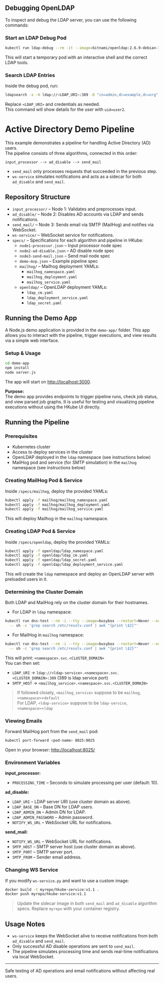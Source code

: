 ## Debugging OpenLDAP

To inspect and debug the LDAP server, you can use the following commands:

### Start an LDAP Debug Pod

```bash
kubectl run ldap-debug --rm -it --image=bitnami/openldap:2.6.9-debian-12-r9 --env LDAP_ADMIN_PASSWORD=<passwordFromSecret> -- bash
```

This will start a temporary pod with an interactive shell and the correct LDAP tools.

### Search LDAP Entries

Inside the debug pod, run:

```bash
ldapsearch -x -H ldap://<LDAP_URI>:389 -D "cn=admin,dc=example,dc=org" -w "$LDAP_ADMIN_PASSWORD" -b "ou=People,dc=example,dc=org" "(uid=user2)" uid cn userPassword pwdAccountLockedTime
```

Replace `<LDAP_URI>` and credentials as needed.  
This command will show details for the user with `uid=user2`.
# Active Directory Demo Pipeline

This example demonstrates a pipeline for handling Active Directory (AD) users.  
The pipeline consists of three algorithms, connected in this order:

```
input_processor --> ad_disable --> send_mail
```

* `send_mail` only processes requests that succeeded in the previous step.
* `ws-service` simulates notifications and acts as a sidecar for both `ad_disable` and `send_mail`.

## Repository Structure

* `input_processor/` – Node 1: Validates and preprocesses input.
* `ad_disable/` – Node 2: Disables AD accounts via LDAP and sends notifications.
* `send_mail/` – Node 3: Sends email via SMTP (MailHog) and notifies via WebSocket.
* `ws-service/` – WebSocket service for notifications.
* `specs/` – Specifications for each algorithm and pipeline in HKube:
  * `node1-processor.json` – Input processor node spec
  * `node2-ad-disable.json` – AD disable node spec
  * `node3-send-mail.json` – Send mail node spec
  * `demo-mvp.json` – Example pipeline spec
  * `mailhog/` – Mailhog deployment YAMLs:
    * `mailhog_namespace.yaml`
    * `mailhog_deployment.yaml`
    * `mailhog_service.yaml`
  * `openldap/` – OpenLDAP deployment YAMLs:
    * `ldap_cm.yaml`
    * `ldap_deployment_service.yaml`
    * `ldap_secret.yaml`

## Running the Demo App

A Node.js demo application is provided in the `demo-app/` folder. This app allows you to interact with the pipeline, trigger executions, and view results via a simple web interface.


### Setup & Usage

```bash
cd demo-app
npm install
node server.js
```

The app will start on [http://localhost:3000](http://localhost:3000).

**Purpose:**  
The demo app provides endpoints to trigger pipeline runs, check job status, and view parsed job graphs. It is useful for testing and visualizing pipeline executions without using the HKube UI directly.

## Running the Pipeline

### Prerequisites

* Kubernetes cluster
* Access to deploy services in the cluster
* OpenLDAP deployed in the `ldap` namespace (see instructions below)
* MailHog pod and service (for SMTP simulation) in the `mailhog` namespace (see instructions below)


### Creating MailHog Pod & Service

Inside `/specs/mailhog`, deploy the provided YAMLs:

```bash
kubectl apply -f mailhog/mailhog_namespace.yaml
kubectl apply -f mailhog/mailhog_deployment.yaml
kubectl apply -f mailhog/mailhog_service.yaml
```

This will deploy Mailhog in the `mailhog` namespace.

### Creating LDAP Pod & Service

Inside `/specs/openldap`, deploy the provided YAMLs:

```bash
kubectl apply -f openldap/ldap_namespace.yaml
kubectl apply -f openldap/ldap_cm.yaml
kubectl apply -f openldap/ldap_secret.yaml
kubectl apply -f openldap/ldap_deployment_service.yaml
```

This will create the `ldap` namespace and deploy an OpenLDAP server with preloaded users in it.

### Determining the Cluster Domain

Both LDAP and MailHog rely on the cluster domain for their hostnames.

* For LDAP in `ldap` namespace:

```bash
kubectl run dns-test --rm -i --tty --image=busybox --restart=Never --namespace=ldap \
  -- sh -c 'grep search /etc/resolv.conf | awk "{print \$2}"'
```

* For MailHog in `mailhog` namespace:

```bash
kubectl run dns-test --rm -i --tty --image=busybox --restart=Never --namespace=mailhog \
  -- sh -c 'grep search /etc/resolv.conf | awk "{print \$2}"'
```
This will print: `<namespace>.svc.<CLUSTER_DOMAIN>`  
You can then set:

* `LDAP_URI` → `ldap://<ldap-service>.<namespace>.svc.<CLUSTER_DOMAIN>:389` (389 is ldap service port)
* `SMTP_HOST` → `<mailhog_service>.<namespace>.svc.<CLUSTER_DOMAIN>`

> If followed closely, `<mailhog_service>` suppose to be `mailhog`, `<namespace>`=`default`  
> For LDAP, `<ldap-service>` suppose to be `ldap-service`, `<namespace>`=`ldap`

### Viewing Emails

Forward MailHog port from the `send_mail` pod:

```bash
kubectl port-forward <pod-name> 8025:8025
```

Open in your browser: [http://localhost:8025/](http://localhost:8025/)

### Environment Variables

**input\_processor:**

* `PROCESSING_TIME` – Seconds to simulate processing per user (default: 10).

**ad\_disable:**

* `LDAP_URI` – LDAP server URI (use cluster domain as above).
* `LDAP_BASE_DN` – Base DN for LDAP users.
* `LDAP_ADMIN_DN` – Admin DN for LDAP.
* `LDAP_ADMIN_PASSWORD` – Admin password.
* `NOTIFY_WS_URL` – WebSocket URL for notifications.

**send\_mail:**

* `NOTIFY_WS_URL` – WebSocket URL for notifications.
* `SMTP_HOST` – SMTP server host (use cluster domain as above).
* `SMTP_PORT` – SMTP server port.
* `SMTP_FROM` – Sender email address.

### Changing WS Service

If you modify `ws-service.py` and want to use a custom image:

```bash
docker build -t myrepo/hkube-service:v1.1 .
docker push myrepo/hkube-service:v1.1
```

> Update the sidecar image in both `send_mail` and `ad_disable` algorithm specs.
> Replace `myrepo` with your container registry.

## Usage Notes

* `ws-service` keeps the WebSocket alive to receive notifications from both `ad_disable` and `send_mail`.
* Only successful AD disable operations are sent to `send_mail`.
* The pipeline simulates processing time and sends real-time notifications via local WebSocket.

---

Safe testing of AD operations and email notifications without affecting real users.
